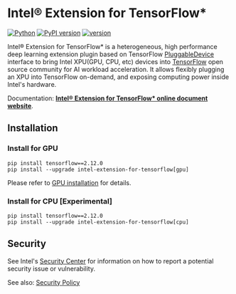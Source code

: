 # Intel® Extension for TensorFlow*

[![Python](https://img.shields.io/pypi/pyversions/intel_extension_for_tensorflow)](https://badge.fury.io/py/intel-extension-for-tensorflow)
[![PyPI version](https://badge.fury.io/py/intel-extension-for-tensorflow.svg)](https://badge.fury.io/py/intel-extension-for-tensorflow)
[![version](https://img.shields.io/github/v/release/intel/intel-extension-for-tensorflow?color=brightgreen)](https://github.com/intel/intel-extension-for-tensorflow/releases)

Intel® Extension for TensorFlow* is a heterogeneous, high performance deep learning extension plugin based on TensorFlow [PluggableDevice](https://github.com/tensorflow/community/blob/master/rfcs/20200624-pluggable-device-for-tensorflow.md) interface to bring Intel XPU(GPU, CPU, etc) devices into [TensorFlow](https://github.com/tensorflow/tensorflow) open source community for AI workload acceleration. It allows flexibly plugging an XPU into TensorFlow on-demand, and exposing computing power inside Intel's hardware.

Documentation: [**Intel® Extension for TensorFlow\* online document website**](https://intel.github.io/intel-extension-for-tensorflow/).

## Installation

### Install for GPU
```
pip install tensorflow==2.12.0
pip install --upgrade intel-extension-for-tensorflow[gpu]
```
Please refer to [GPU installation](https://intel.github.io/intel-extension-for-tensorflow/latest/docs/install/install_for_gpu.html) for details.

### Install for CPU [Experimental]
```
pip install tensorflow==2.12.0
pip install --upgrade intel-extension-for-tensorflow[cpu]
```

## Security
See Intel's [Security Center](https://www.intel.com/content/www/us/en/security-center/default.html) for information on how to report a potential security issue or vulnerability.

See also: [Security Policy](https://intel.github.io/intel-extension-for-tensorflow/latest/SECURITY.html)
